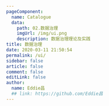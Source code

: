 ```yaml
---
pageComponent:
  name: Catalogue
  data:
    path: 02.数据治理
    imgUrl: /img/ui.png
    description: 数据治理理论及实践
title: 数据治理
date: 2020-03-11 21:50:54
permalink: /ui/
sidebar: false
article: false
comment: false
editLink: false
author:
  name: Eddie昌
  ## link: https://github.com/Eddie昌
---
```

